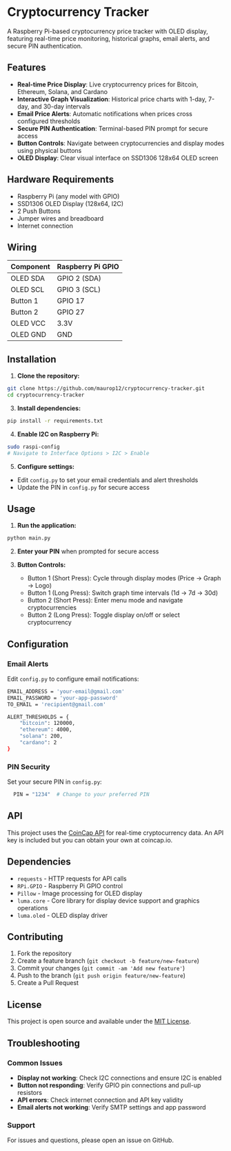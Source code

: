 # Cryptocurrency Tracker

A Raspberry Pi-based cryptocurrency price tracker with OLED display, featuring real-time price monitoring, historical graphs, email alerts, and secure PIN authentication.

## Features

- **Real-time Price Display**: Live cryptocurrency prices for Bitcoin, Ethereum, Solana, and Cardano
- **Interactive Graph Visualization**: Historical price charts with 1-day, 7-day, and 30-day intervals
- **Email Price Alerts**: Automatic notifications when prices cross configured thresholds
- **Secure PIN Authentication**: Terminal-based PIN prompt for secure access
- **Button Controls**: Navigate between cryptocurrencies and display modes using physical buttons
- **OLED Display**: Clear visual interface on SSD1306 128x64 OLED screen

## Hardware Requirements

- Raspberry Pi (any model with GPIO)
- SSD1306 OLED Display (128x64, I2C)
- 2 Push Buttons
- Jumper wires and breadboard
- Internet connection

## Wiring

| Component | Raspberry Pi GPIO |
|-----------|-------------------|
| OLED SDA  | GPIO 2 (SDA)     |
| OLED SCL  | GPIO 3 (SCL)     |
| Button 1  | GPIO 17          |
| Button 2  | GPIO 27          |
| OLED VCC  | 3.3V             |
| OLED GND  | GND              |

## Installation

1. **Clone the repository:**
```bash
git clone https://github.com/maurop12/cryptocurrency-tracker.git
cd cryptocurrency-tracker
```

3. **Install dependencies:**
```bash
pip install -r requirements.txt
```
4. **Enable I2C on Raspberry Pi:**
```bash
sudo raspi-config
# Navigate to Interface Options > I2C > Enable  
```
5. **Configure settings:**
- Edit `config.py` to set your email credentials and alert thresholds
- Update the PIN in `config.py` for secure access

## Usage

1. **Run the application:**
```bash
python main.py
```
2. **Enter your PIN** when prompted for secure access

3. **Button Controls:**
    - Button 1 (Short Press): Cycle through display modes (Price → Graph → Logo)
    - Button 1 (Long Press): Switch graph time intervals (1d → 7d → 30d)
    - Button 2 (Short Press): Enter menu mode and navigate cryptocurrencies
    - Button 2 (Long Press): Toggle display on/off or select cryptocurrency

## Configuration

### Email Alerts
Edit `config.py` to configure email notifications:  
```bash
EMAIL_ADDRESS = 'your-email@gmail.com'  
EMAIL_PASSWORD = 'your-app-password'  
TO_EMAIL = 'recipient@gmail.com'  

ALERT_THRESHOLDS = {  
    "bitcoin": 120000,  
    "ethereum": 4000,  
    "solana": 200,  
    "cardano": 2  
}
```
### PIN Security
Set your secure PIN in `config.py`:
```bash 
  PIN = "1234"  # Change to your preferred PIN
```
## API

This project uses the [CoinCap API](https://coincap.io/) for real-time cryptocurrency data. An API key is included but you can obtain your own at coincap.io.

## Dependencies

- `requests` - HTTP requests for API calls
- `RPi.GPIO` - Raspberry Pi GPIO control
- `Pillow` - Image processing for OLED display
- `luma.core` - Core library for display device support and graphics operations 
- `luma.oled` - OLED display driver

## Contributing

1. Fork the repository
2. Create a feature branch (`git checkout -b feature/new-feature`)
3. Commit your changes (`git commit -am 'Add new feature'`)
4. Push to the branch (`git push origin feature/new-feature`)
5. Create a Pull Request

## License

This project is open source and available under the [MIT License](LICENSE).

## Troubleshooting

### Common Issues

- **Display not working**: Check I2C connections and ensure I2C is enabled
- **Button not responding**: Verify GPIO pin connections and pull-up resistors
- **API errors**: Check internet connection and API key validity
- **Email alerts not working**: Verify SMTP settings and app password

### Support

For issues and questions, please open an issue on GitHub.

